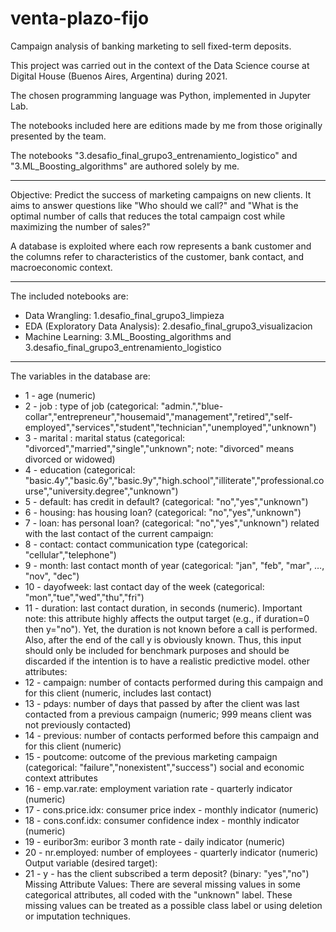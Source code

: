 # venta-plazo-fijo
Campaign analysis of banking marketing to sell fixed-term deposits.

This project was carried out in the context of the Data Science course at Digital House (Buenos Aires, Argentina) during 2021.

The chosen programming language was Python, implemented in Jupyter Lab.

The notebooks included here are editions made by me from those originally presented by the team.

The notebooks "3.desafio_final_grupo3_entrenamiento_logistico" and "3.ML_Boosting_algorithms" are authored solely by me.

--------------------------------------------------------------------------------------------

Objective: Predict the success of marketing campaigns on new clients. It aims to answer questions like "Who should we call?" and "What is the optimal number of calls that reduces the total campaign cost while maximizing the number of sales?"

A database is exploited where each row represents a bank customer and the columns refer to characteristics of the customer, bank contact, and macroeconomic context.

--------------------------------------------------------------------------------------------

The included notebooks are:

- Data Wrangling: 1.desafio_final_grupo3_limpieza
- EDA (Exploratory Data Analysis): 2.desafio_final_grupo3_visualizacion
- Machine Learning: 3.ML_Boosting_algorithms and 3.desafio_final_grupo3_entrenamiento_logistico

--------------------------------------------------------------------------------------------

The variables in the database are:

- 1 - age (numeric)
- 2 - job : type of job (categorical: "admin.","blue-collar","entrepreneur","housemaid","management","retired","self-employed","services","student","technician","unemployed","unknown")
- 3 - marital : marital status (categorical: "divorced","married","single","unknown"; note: "divorced" means divorced or widowed)
- 4 - education (categorical: "basic.4y","basic.6y","basic.9y","high.school","illiterate","professional.course","university.degree","unknown")
- 5 - default: has credit in default? (categorical: "no","yes","unknown")
- 6 - housing: has housing loan? (categorical: "no","yes","unknown")
- 7 - loan: has personal loan? (categorical: "no","yes","unknown")
related with the last contact of the current campaign:
- 8 - contact: contact communication type (categorical: "cellular","telephone")
- 9 - month: last contact month of year (categorical: "jan", "feb", "mar", …, "nov", "dec")
- 10 - dayofweek: last contact day of the week (categorical: "mon","tue","wed","thu","fri")
- 11 - duration: last contact duration, in seconds (numeric). Important note: this attribute highly affects the output target (e.g., if duration=0 then y="no"). Yet, the duration is not known before a call is performed. Also, after the end of the call y is obviously known. Thus, this input should only be included for benchmark purposes and should be discarded if the intention is to have a realistic predictive model.
other attributes:
- 12 - campaign: number of contacts performed during this campaign and for this client (numeric, includes last contact)
- 13 - pdays: number of days that passed by after the client was last contacted from a previous campaign (numeric; 999 means client was not previously contacted)
- 14 - previous: number of contacts performed before this campaign and for this client (numeric)
- 15 - poutcome: outcome of the previous marketing campaign (categorical: "failure","nonexistent","success")
social and economic context attributes
- 16 - emp.var.rate: employment variation rate - quarterly indicator (numeric)
- 17 - cons.price.idx: consumer price index - monthly indicator (numeric)
- 18 - cons.conf.idx: consumer confidence index - monthly indicator (numeric)
- 19 - euribor3m: euribor 3 month rate - daily indicator (numeric)
- 20 - nr.employed: number of employees - quarterly indicator (numeric)
Output variable (desired target):
- 21 - y - has the client subscribed a term deposit? (binary: "yes","no")
Missing Attribute Values: There are several missing values in some categorical attributes, all coded with the "unknown" label. These missing values can be treated as a possible class label or using deletion or imputation techniques.
